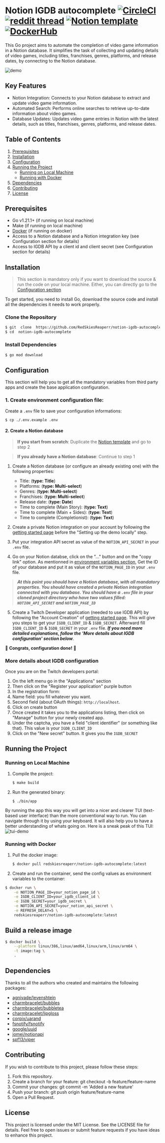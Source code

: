 
# Notion IGDB autocomplete [![CircleCI](https://dl.circleci.com/status-badge/img/gh/RedSkiesReaperr/notion-igdb-autocomplete/tree/main.svg?style=svg)](https://dl.circleci.com/status-badge/redirect/gh/RedSkiesReaperr/notion-igdb-autocomplete/tree/main) [![reddit thread](https://img.shields.io/badge/Reddit-FF4500?logo=reddit&logoColor=white)](https://www.reddit.com/r/Notion/comments/17dw8js/created_integration_to_automatically_fill_in/?utm_source=share&utm_medium=web2x&context=3) [![Notion template](https://img.shields.io/badge/Notion-%23000000.svg?logo=notion&logoColor=white)](https://plant-pantry-77c.notion.site/Automated-video-games-library-c833cb560feb4b82935a310e508d34c2) [![DockerHub](https://img.shields.io/badge/DockerHub-blue.svg?logo=docker&logoColor=white)](https://hub.docker.com/r/redskiesreaperr/notion-igdb-autocomplete)

This Go project aims to automate the completion of video game information in a Notion database. It simplifies the task of collecting and updating details of video games, including titles, franchises, genres, platforms, and release dates, by connecting to the Notion database.

![demo](https://github.com/RedSkiesReaperr/notion-igdb-autocomplete/assets/64477486/02de6e81-974f-4ed1-948a-e261cbd29eba)

## Key Features
- Notion Integration: Connects to your Notion database to extract and update video game information.
- Automated Search: Performs online searches to retrieve up-to-date information about video games.
- Database Updates: Updates video game entries in Notion with the latest details, such as titles, franchises, genres, platforms, and release dates.

## Table of Contents
1. [Prerequisites](#prerequisites)
2. [Installation](#installation)
3. [Configuration](#configuration)
4. [Running the Project](#running-the-project)
	- [Running on Local Machine](#running-on-local-machine)
	- [Running with Docker](#running-with-docker)
5. [Dependencies](#dependencies)
6. [Contributing](#contributing)
7. [License](#license)

## Prerequisites
- Go v1.21.1+ (if running on local machine)
- Make (if running on local machine)
- [Docker](https://www.docker.com/products/docker-desktop/) (if running on docker)
- Access to a Notion database and a Notion integration key (see Configuration section for details)
- Access to IGDB API by a client id and client secret (see Configuration section for details)

## Installation
> This section is mandatory only if you want to download the source & run the code on your local machine. Either, you can directly go to the [Configuration section]()

To get started, you need to install Go, download the source code and install all the dependencies it needs to work properly.

### Clone the Repository
```bash
$ git  clone  https://github.com/RedSkiesReaperr/notion-igdb-autocomplete
$ cd  notion-igdb-autocomplete
```

### Install Dependencies
```bash
$ go mod download
```

## Configuration
This section will help you to get all the mandatory variables from third party apps and create the base application configuration. 

### 1. Create environment configuration file: 
Create a `.env` file to save your configuration informations:
```shell
$ cp ./.env.example .env
```

#### 2. Create a Notion database
>**If you start from scratch**: Duplicate the [Notion template](https://plant-pantry-77c.notion.site/Automated-video-games-library-c833cb560feb4b82935a310e508d34c2?pvs=4) and go to step 2

>**If you already have a Notion database**: Continue to step 1

1. Create a Notion database (or configure an already existing one) with the following properties:
	- Title: (**type: Title**)
	- Platforms: (**type: Multi-select**)
	- Genres: (**type: Multi-select**)
	- Franchises: (**type: Multi-select**)
	- Release date: (**type: Date**)
	- Time to complete (Main Story): (**type: Text**)
	- Time to complete (Main + Sides): (**type: Text**)
	- Time to complete (Completionist):  (**type: Text**)
  
2. Create a private Notion integration on your account by following the [getting started page](https://developers.notion.com/docs/create-a-notion-integration#create-your-integration-in-notion) before the "Setting up the demo locally" step.
3. Put your integration API secret as value of the `NOTION_API_SECRET` in your `.env` file.
4. Go on your Notion databse, click on the "..." button and on the "copy link" option. As mentionned in [environment variables section](https://developers.notion.com/docs/create-a-notion-integration#environment-variables), Get the ID of your database and put it as value of the `NOTION_PAGE_ID` in your `.env` file.

> ***At this point you should have a Notion database, with all mandatory properties. You should have created a private Notion integration connected with you database. You should have a `.env` file in your cloned project directory who have two values filled: `NOTION_API_SECRET` and `NOTION_PAGE_ID`***

5. Create a Twitch Developer application (needed to use IGDB API) by following the "Account Creation" of [getting started page](https://api-docs.igdb.com/#getting-started). This will give you steps to get your `IGDB_CLIENT_ID` & `IGDB_SECRET`. Afterward fill `IGDB_CLIENT_ID` & `IGDB_SECRET` in your `.env` file. ***If you need more detailed explanations, follow the 'More details about IGDB configuration' section below***.

🎉 **Congrats, configuration done!** 🎉

### More details about IGDB configuration
Once you are on the Twitch developers portal:
1. On the left menu go in the "Applications" section
2. Then click on the "Register your application" purple button
3. In the registration form:
1. Name field: you fill whatever you want.
2. Second field (about OAuth things): `http://localhost`.
3. Click on create button
4. Once created it takes you to the applications listing, then click on "Manage" button for your newly created app.
5. Under the captcha, you have a field "client identifier" (or something like that). This value is your `IGDB_CLIENT_ID`
6. Click on the "New secret" button. It gives you the `IGDB_SECRET`

## Running the Project

### Running on Local Machine

1. Compile the project:
	```bash
	$ make build
	```
2. Run the generated binary:
	```bash
	$ ./bin/app
	```

By running the app this way you will get into a nicer and clearer TUI (text-based user interface) than the more conventional way to run. You can navigate through it by using your keyboard. It will also help you to have a better understanding of whats going on. Here is a sneak peak of this TUI:
![tui-demo](https://github.com/user-attachments/assets/3a0dca3a-7d67-42ff-8c35-016b7f55abd7)

### Running with Docker

1. Pull the docker image:
	```bash
	$ docker pull redskiesreaperr/notion-igdb-autocomplete:latest
	```
2. Create and run the container, send the config values as environment variables to the container:
```bash
$ docker run \
	-e NOTION_PAGE_ID=your_notion_page_id \
	-e IGDB_CLIENT_ID=your_igdb_client_id \
	-e IGDB_SECRET=your_igdb_secret \
	-e NOTION_API_SECRET=your_notion_api_secret \
	-e REFRESH_DELAY=5 \
	redskiesreaperr/notion-igdb-autocomplete:latest
```

## Build a release image
```bash
$ docker build \
	--platform linux/386,linux/amd64,linux/arm,linux/arm64 \
	-t image:tag \
	.
```

## Dependencies
Thanks to all the authors who created and maintains the following packages:
- [agnivade/levenshtein](https://github.com/agnivade/levenshtein)
- [charmbracelet/bubbles](https://github.com/charmbracelet/bubbles)
- [charmbracelet/bubbletea](https://github.com/charmbracelet/bubbletea)
- [charmbracelet/lipgloss](https://github.com/charmbracelet/lipgloss)
- [corpix/uarand](https://github.com/corpix/uarand)
- [fsnotify/fsnotify](https://github.com/fsnotify/fsnotify)
- [google/uuid](https://github.com/google/uuid)
- [jomei/notionapi](https://github.com/jomei/notionapi)
- [spf13/viper](https://github.com/spf13/viper)

## Contributing
If you wish to contribute to this project, please follow these steps:
1. Fork this repository.
2. Create a branch for your feature: git checkout -b feature/feature-name
3. Commit your changes: git commit -m 'Added a new feature'
4. Push your branch: git push origin feature/feature-name
5. Open a Pull Request.

## License
This project is licensed under the MIT License. See the LICENSE file for details.
Feel free to open issues or submit feature requests if you have ideas to enhance this project.
